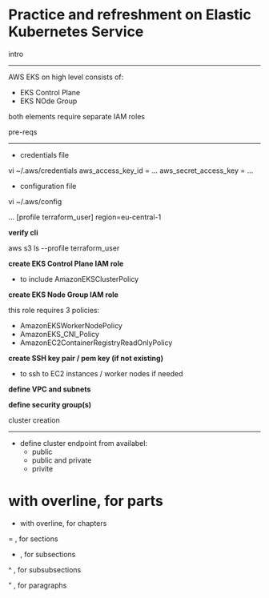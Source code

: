 Practice and refreshment on Elastic Kubernetes Service 
======================================================

intro
*****

AWS EKS on high level consists of:

- EKS Control Plane 
- EKS NOde Group

both elements require separate IAM roles 

pre-reqs
*********


- credentials file

vi ~/.aws/credentials
aws_access_key_id = ...
aws_secret_access_key = ... 


- configuration file

vi ~/.aws/config

...
[profile terraform_user]
region=eu-central-1

**verify cli**

aws s3 ls --profile terraform_user


**create EKS Control Plane IAM role**

- to include AmazonEKSClusterPolicy

**create EKS Node Group IAM role**

this role requires 3 policies:

- AmazonEKSWorkerNodePolicy
- AmazonEKS_CNI_Policy
- AmazonEC2ContainerRegistryReadOnlyPolicy

**create SSH key pair / pem key (if not existing)**

- to ssh to EC2 instances / worker nodes if needed

**define VPC and subnets**

**define security group(s)**



cluster creation
*****************

- define cluster endpoint from availabel:
  - public
  - public and private
  - privite














# with overline, for parts

* with overline, for chapters

= , for sections

- , for subsections

^ , for subsubsections

" , for paragraphs
